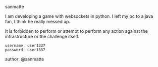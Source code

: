 sanmatte

I am developing a game with websockets in python. I left my pc to a java fan, I think he really messed up.

It is forbidden to perform or attempt to perform any action against the infrastructure or the challenge itself.

    username: user1337
    password: user1337

author: @sanmatte

